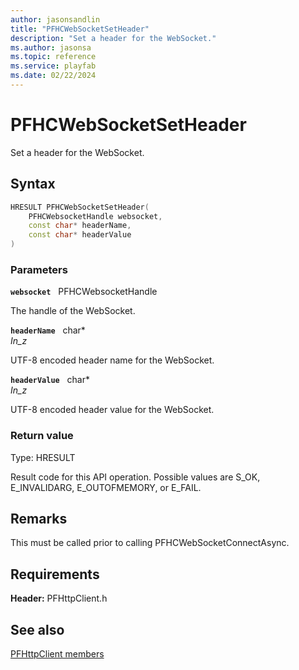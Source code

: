 ```yaml
---
author: jasonsandlin
title: "PFHCWebSocketSetHeader"
description: "Set a header for the WebSocket."
ms.author: jasonsa
ms.topic: reference
ms.service: playfab
ms.date: 02/22/2024
---
```


# PFHCWebSocketSetHeader  

Set a header for the WebSocket.  

## Syntax  
  
```cpp
HRESULT PFHCWebSocketSetHeader(  
    PFHCWebsocketHandle websocket,  
    const char* headerName,  
    const char* headerValue  
)  
```  
  
### Parameters  
  
**`websocket`** &nbsp; PFHCWebsocketHandle  
  
The handle of the WebSocket.  
  
**`headerName`** &nbsp; char*  
*_In_z_*  
  
UTF-8 encoded header name for the WebSocket.  
  
**`headerValue`** &nbsp; char*  
*_In_z_*  
  
UTF-8 encoded header value for the WebSocket.  
  
  
### Return value
Type: HRESULT
  
Result code for this API operation. Possible values are S_OK, E_INVALIDARG, E_OUTOFMEMORY, or E_FAIL.
  
## Remarks  
  
This must be called prior to calling PFHCWebSocketConnectAsync.
  
## Requirements  
  
**Header:** PFHttpClient.h
  
## See also  
[PFHttpClient members](../pfhttpclient_members.md)  

  
  

